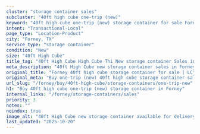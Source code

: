 ```yaml
---
cluster: "storage container sales"
subcluster: "40ft high cube one-trip (new)"
keyword: "40ft high cube one-trip (new) storage container for sale Forney, TX"
intent: "Transactional-Local"
page_type: "Location-Product"
city: "Forney, TX"
service_type: "storage container"
condition: "New"
size: "40ft High Cube"
title_tag: "40ft High Cube High Cube Thi New storage container Sales in Forney | LC Container"
meta_description: "40ft High Cube new storage container sales in Forney. High cube containers with extra height. Fast delivery, competitive pricing. Serving storage containers area. Quote ID: 6G7. Call (214) 524-4168 for your free quote today."
original_title: "Forney 40ft high cube storage container for sale | LC"
original_meta: "Buy one-trip (new) 40ft high cube storage container sale with local delivery in Forney, TX. LC Container — local Since 2003. Request a fast quote today."
url_slug: "/forney/buy/40ft-high-cube/storage-containers/one-trip-new"
h1: "Buy 40ft high cube one-trip (new) storage container in Forney"
internal_links: "/forney/storage-containers/sales"
priority: 3
notes: ""
noindex: true
image_alt: "40ft High Cube new storage container available for delivery in Forney"
last_updated: "2025-10-20"
---
```


<!-- TODO: Add unique city/inventory copy, images, and internal links here. -->
